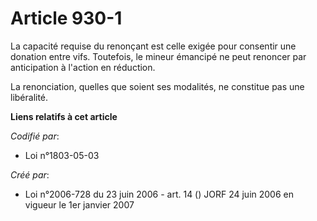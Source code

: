 # Article 930-1

La capacité requise du renonçant est celle exigée pour consentir une donation entre vifs. Toutefois, le mineur émancipé ne
peut renoncer par anticipation à l'action en réduction.

La renonciation, quelles que soient ses modalités, ne constitue pas une libéralité.

**Liens relatifs à cet article**

_Codifié par_:

  - Loi n°1803-05-03

_Créé par_:

  - Loi n°2006-728 du 23 juin 2006 - art. 14 () JORF 24 juin 2006 en vigueur le 1er janvier 2007
